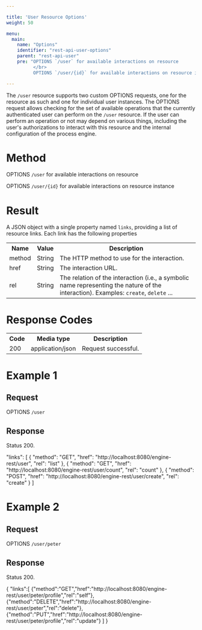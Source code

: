 ```yaml
---

title: 'User Resource Options'
weight: 50

menu:
  main:
    name: "Options"
    identifier: "rest-api-user-options"
    parent: "rest-api-user"
    pre: "OPTIONS `/user` for available interactions on resource
          </br>
          OPTIONS `/user/{id}` for available interactions on resource instance"

---
```



The `/user` resource supports two custom OPTIONS requests, one for the resource as such and one for individual user instances. The OPTIONS request allows checking for the set of available operations that the currently authenticated user can perform on the `/user` resource. If the user can perform an operation or not may depend on various things, including the user's authorizations to interact with this resource and the internal configuration of the process engine.

# Method

OPTIONS `/user` for available interactions on resource

OPTIONS `/user/{id}` for available interactions on resource instance


# Result

A JSON object with a single property named `links`, providing a list of resource links. Each link has the following properties

<table class="table table-striped">
  <tr>
    <th>Name</th>
    <th>Value</th>
    <th>Description</th>
  </tr>
  <tr>
    <td>method</td>
    <td>String</td>
    <td>The HTTP method to use for the interaction.</td>
  </tr>
  <tr>
    <td>href</td>
    <td>String</td>
    <td>The interaction URL.</td>
  </tr>
  <tr>
    <td>rel</td>
    <td>String</td>
    <td>The relation of the interaction (i.e., a symbolic name representing the nature of the interaction). Examples: <code>create</code>, <code>delete</code> ...</td>
  </tr>  
</table>


# Response Codes

<table class="table table-striped">
  <tr>
    <th>Code</th>
    <th>Media type</th>
    <th>Description</th>
  </tr>
  <tr>
    <td>200</td>
    <td>application/json</td>
    <td>Request successful.</td>
  </tr>
</table>

# Example 1

## Request

OPTIONS `/user`

## Response

Status 200.

 "links": [
   {
     "method": "GET",
     "href": "http://localhost:8080/engine-rest/user",
     "rel": "list"
   },
   {
     "method": "GET",
     "href": "http://localhost:8080/engine-rest/user/count",
     "rel": "count"
   },
   {
     "method": "POST",
     "href": "http://localhost:8080/engine-rest/user/create",
     "rel": "create"
   }
 ]


# Example 2

## Request

OPTIONS `/user/peter`
  
## Response

Status 200.

  {
    "links":[
        {"method":"GET","href":"http://localhost:8080/engine-rest/user/peter/profile","rel":"self"},
        {"method":"DELETE","href":"http://localhost:8080/engine-rest/user/peter","rel":"delete"},
        {"method":"PUT","href":"http://localhost:8080/engine-rest/user/peter/profile","rel":"update"}
    ]
  }
